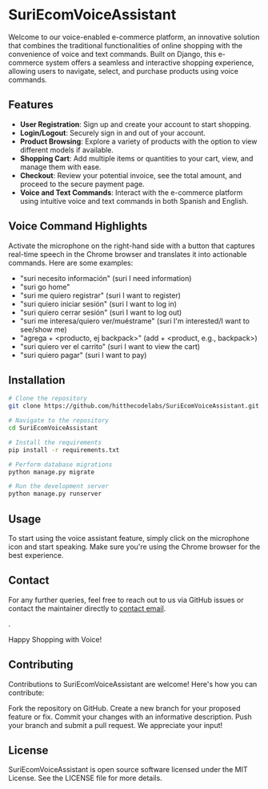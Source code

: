 # SuriEcomVoiceAssistant

Welcome to our voice-enabled e-commerce platform, an innovative solution that combines the traditional functionalities of online shopping with the convenience of voice and text commands. Built on Django, this e-commerce system offers a seamless and interactive shopping experience, allowing users to navigate, select, and purchase products using voice commands.

## Features

- **User Registration**: Sign up and create your account to start shopping.
- **Login/Logout**: Securely sign in and out of your account.
- **Product Browsing**: Explore a variety of products with the option to view different models if available.
- **Shopping Cart**: Add multiple items or quantities to your cart, view, and manage them with ease.
- **Checkout**: Review your potential invoice, see the total amount, and proceed to the secure payment page.
- **Voice and Text Commands**: Interact with the e-commerce platform using intuitive voice and text commands in both Spanish and English.

## Voice Command Highlights

Activate the microphone on the right-hand side with a button that captures real-time speech in the Chrome browser and translates it into actionable commands. Here are some examples:

- "suri necesito información" (suri I need information)
- "suri go home"
- "suri me quiero registrar" (suri I want to register)
- "suri quiero iniciar sesión" (suri I want to log in)
- "suri quiero cerrar sesión" (suri I want to log out)
- "suri me interesa/quiero ver/muéstrame" (suri I'm interested/I want to see/show me)
- "agrega + <producto, ej backpack>" (add + <product, e.g., backpack>)
- "suri quiero ver el carrito" (suri I want to view the cart)
- "suri quiero pagar" (suri I want to pay)

## Installation

```bash
# Clone the repository
git clone https://github.com/hitthecodelabs/SuriEcomVoiceAssistant.git

# Navigate to the repository
cd SuriEcomVoiceAssistant

# Install the requirements
pip install -r requirements.txt

# Perform database migrations
python manage.py migrate

# Run the development server
python manage.py runserver
```

## Usage

To start using the voice assistant feature, simply click on the microphone icon and start speaking. Make sure you're using the Chrome browser for the best experience.

## Contact
For any further queries, feel free to reach out to us via GitHub issues or contact the maintainer directly to <a href="mailto:jpaul@hitthecodelabs.com">contact email</a>.</p>.

Happy Shopping with Voice!

## Contributing
Contributions to SuriEcomVoiceAssistant are welcome! Here's how you can contribute:

Fork the repository on GitHub.
Create a new branch for your proposed feature or fix.
Commit your changes with an informative description.
Push your branch and submit a pull request.
We appreciate your input!

## License
SuriEcomVoiceAssistant is open source software licensed under the MIT License. See the LICENSE file for more details.
